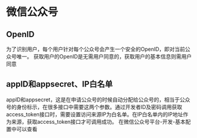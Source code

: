 # 微信公众号

## OpenID

为了识别用户，每个用户针对每个公众号会产生一个安全的OpenID，即对当前公众号唯一。
获取用户的OpenID是无需用户同意的，获取用户的基本信息则需用户同意

## appID和appsecret、IP白名单
appID和appsecret，这是在申请公众号的时候自动分配给公众号的，相当于公众号的身份标示，在很多接口中需要这两个参数。通过开发者ID及密码调用获取access_token接口时，需要设置访问来源IP为白名单。在IP白名单内的IP地址作为来源，获取access_token接口才可调用成功。
在微信公众号平台-开发-基本配置中可以查看


